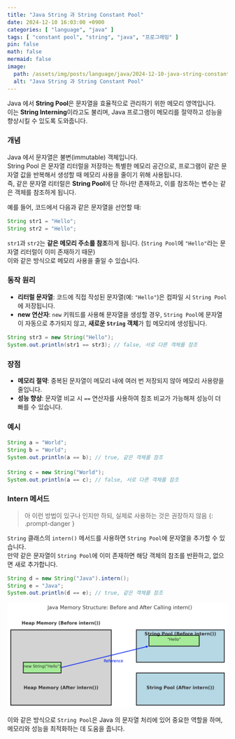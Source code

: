 ```yaml
---
title: "Java String 과 String Constant Pool"
date: 2024-12-10 16:03:00 +0900
categories: [ "language", "java" ]
tags: [ "constant pool", "string", "java", "프로그래밍" ]
pin: false
math: false
mermaid: false
image:
  path: /assets/img/posts/language/java/2024-12-10-java-string-constant-pool/2024-12-10-16-14-11.png
  alt: "Java String 과 String Constant Pool"
---
```


Java 에서 **String Pool**은 문자열을 효율적으로 관리하기 위한 메모리 영역입니다.  
이는 **String Interning**이라고도 불리며, Java 프로그램이 메모리를 절약하고 성능을 향상시킬 수 있도록 도와줍니다.

### 개념

Java 에서 문자열은 불변(immutable) 객체입니다.  
String Pool 은 문자열 리터럴을 저장하는 특별한 메모리 공간으로, 프로그램이 같은 문자열 값을 반복해서 생성할 때 메모리 사용을 줄이기 위해 사용됩니다.  
즉, 같은 문자열 리터럴은 **String Pool**에 단 하나만 존재하고, 이를 참조하는 변수는 같은 객체를 참조하게 됩니다.

예를 들어, 코드에서 다음과 같은 문자열을 선언할 때:

```java
String str1 = "Hello";
String str2 = "Hello";
```

`str1`과 `str2`는 **같은 메모리 주소를 참조**하게 됩니다. (`String Pool`에 `"Hello"`라는 문자열 리터럴이 이미 존재하기 때문)  
이와 같은 방식으로 메모리 사용을 줄일 수 있습니다.

### 동작 원리

- **리터럴 문자열**: 코드에 직접 작성된 문자열(예: `"Hello"`)은 컴파일 시 `String Pool`에 저장됩니다.
- **new 연산자**: `new` 키워드를 사용해 문자열을 생성할 경우, `String Pool`에 문자열이 자동으로 추가되지 않고, **새로운 `String` 객체**가 힙 메모리에 생성됩니다.

```java
String str3 = new String("Hello");
System.out.println(str1 == str3); // false, 서로 다른 객체를 참조
```

### 장점

- **메모리 절약**: 중복된 문자열이 메모리 내에 여러 번 저장되지 않아 메모리 사용량을 줄입니다.
- **성능 향상**: 문자열 비교 시 `==` 연산자를 사용하여 참조 비교가 가능해져 성능이 더 빠를 수 있습니다.

### 예시

```java
String a = "World";
String b = "World";
System.out.println(a == b); // true, 같은 객체를 참조

String c = new String("World");
System.out.println(a == c); // false, 서로 다른 객체를 참조
```

### Intern 메서드

> 아 이런 방법이 있구나 인지만 하되, 실제로 사용하는 것은 권장하지 않음
> {: .prompt-danger }

`String` 클래스의 `intern()` 메서드를 사용하면 `String Pool`에 문자열을 추가할 수 있습니다.  
만약 같은 문자열이 `String Pool`에 이미 존재하면 해당 객체의 참조를 반환하고, 없으면 새로 추가합니다.

```java
String d = new String("Java").intern();
String e = "Java";
System.out.println(d == e); // true, 같은 객체를 참조
```

![inter method](/assets/img/posts/language/java/2024-12-10-java-string-constant-pool/2024-12-10-16-14-11.png)


이와 같은 방식으로 `String Pool`은 Java 의 문자열 처리에 있어 중요한 역할을 하며, 메모리와 성능을 최적화하는 데 도움을 줍니다.
